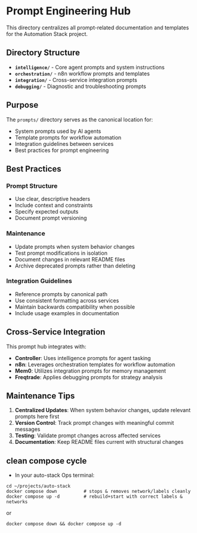 # Prompt Engineering Hub

This directory centralizes all prompt-related documentation and templates for the Automation Stack project.

## Directory Structure

- **`intelligence/`** - Core agent prompts and system instructions
- **`orchestration/`** - n8n workflow prompts and templates  
- **`integration/`** - Cross-service integration prompts
- **`debugging/`** - Diagnostic and troubleshooting prompts

## Purpose

The `prompts/` directory serves as the canonical location for:

- System prompts used by AI agents
- Template prompts for workflow automation
- Integration guidelines between services
- Best practices for prompt engineering

## Best Practices

### Prompt Structure
- Use clear, descriptive headers
- Include context and constraints
- Specify expected outputs
- Document prompt versioning

### Maintenance
- Update prompts when system behavior changes
- Test prompt modifications in isolation
- Document changes in relevant README files
- Archive deprecated prompts rather than deleting

### Integration Guidelines
- Reference prompts by canonical path
- Use consistent formatting across services
- Maintain backwards compatibility when possible
- Include usage examples in documentation

## Cross-Service Integration

This prompt hub integrates with:
- **Controller**: Uses intelligence prompts for agent tasking
- **n8n**: Leverages orchestration templates for workflow automation
- **Mem0**: Utilizes integration prompts for memory management
- **Freqtrade**: Applies debugging prompts for strategy analysis

## Maintenance Tips

1. **Centralized Updates**: When system behavior changes, update relevant prompts here first
2. **Version Control**: Track prompt changes with meaningful commit messages
3. **Testing**: Validate prompt changes across affected services
4. **Documentation**: Keep README files current with structural changes

## clean compose cycle
- In your auto-stack Ops terminal:
```
cd ~/projects/auto-stack
docker compose down          # stops & removes network/labels cleanly
docker compose up -d         # rebuild+start with correct labels & networks
```
or
```
docker compose down && docker compose up -d
```